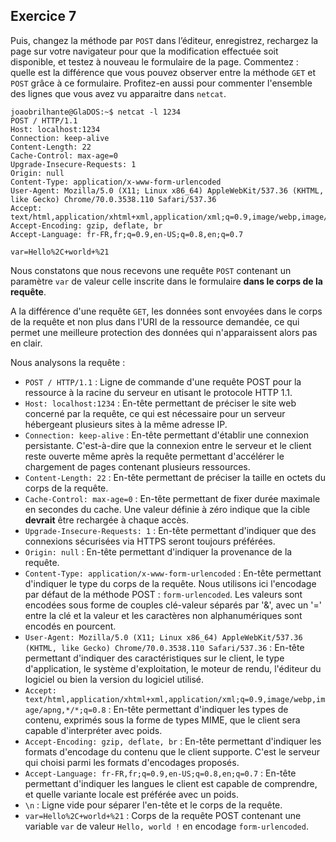 ## Exercice 7

Puis, changez la méthode par `POST` dans l’éditeur, enregistrez, rechargez la page
sur votre navigateur pour que la modification effectuée soit disponible, et
testez à nouveau le formulaire de la page. Commentez : quelle est la différence
que vous pouvez observer entre la méthode `GET` et `POST` grâce à ce formulaire.
Profitez-en aussi pour commenter l'ensemble  des lignes que vous avez vu apparaitre
dans `netcat`.

	joaobrilhante@GlaDOS:~$ netcat -l 1234
	POST / HTTP/1.1
	Host: localhost:1234
	Connection: keep-alive
	Content-Length: 22
	Cache-Control: max-age=0
	Upgrade-Insecure-Requests: 1
	Origin: null
	Content-Type: application/x-www-form-urlencoded
	User-Agent: Mozilla/5.0 (X11; Linux x86_64) AppleWebKit/537.36 (KHTML, like Gecko) Chrome/70.0.3538.110 Safari/537.36
	Accept: text/html,application/xhtml+xml,application/xml;q=0.9,image/webp,image/apng,*/*;q=0.8
	Accept-Encoding: gzip, deflate, br
	Accept-Language: fr-FR,fr;q=0.9,en-US;q=0.8,en;q=0.7

	var=Hello%2C+world+%21

Nous constatons que nous recevons une requête `POST` contenant un paramètre `var`
de valeur celle inscrite dans le formulaire **dans le corps de la requête**.

A la différence d'une requête `GET`, les données sont envoyées dans le corps
de la requête et non plus dans l'URI de la ressource demandée, ce qui permet une
meilleure protection des données qui n'apparaissent alors pas en clair.

Nous analysons la requête :
- `POST / HTTP/1.1` : Ligne de commande d'une requête POST pour la ressource à
la racine du serveur en utisant le protocole HTTP 1.1.
- `Host: localhost:1234` : En-tête permettant de préciser le site web concerné
par la requête, ce qui est nécessaire pour un serveur hébergeant plusieurs sites
à la même adresse IP.
- `Connection: keep-alive` : En-tête permettant d'établir une connexion persistante.
C'est-à-dire que la connexion entre le serveur et le client reste ouverte même
après la requête permettant d'accélérer le chargement de pages contenant plusieurs
ressources.
- `Content-Length: 22` : En-tête permettant de préciser la taille en octets du
corps de la requête.
- `Cache-Control: max-age=0` : En-tête permettant de fixer durée maximale en secondes
du cache. Une valeur définie à zéro indique que la cible **devrait** être rechargée
à chaque accès.
- `Upgrade-Insecure-Requests: 1` : En-tête permettant d'indiquer que des connexions
sécurisées via HTTPS seront toujours préférées.
- `Origin: null` : En-tête permettant d'indiquer la provenance de la requête.
- `Content-Type: application/x-www-form-urlencoded` : En-tête permettant d'indiquer
le type du corps de la requête. Nous utilisons ici l'encodage par défaut de la
méthode POST : `form-urlencoded`. Les valeurs sont encodées sous forme de couples
clé-valeur séparés par '&', avec un '=' entre la clé et la valeur et les caractères
non alphanumériques sont encodés en pourcent.
- `User-Agent: Mozilla/5.0 (X11; Linux x86_64) AppleWebKit/537.36 (KHTML, like Gecko) Chrome/70.0.3538.110 Safari/537.36` : En-tête permettant d'indiquer des caractéristiques sur le
client, le type d'application, le système d'exploitation, le moteur de rendu,
l'éditeur du logiciel ou bien la version du logiciel utilisé.
- `Accept: text/html,application/xhtml+xml,application/xml;q=0.9,image/webp,image/apng,*/*;q=0.8` :
En-tête permettant d'indiquer les types de contenu, exprimés sous la forme de
types MIME, que le client sera capable d'interpréter avec poids.
- `Accept-Encoding: gzip, deflate, br` : En-tête permettant d'indiquer les formats
d'encodage du contenu que le client supporte. C'est le serveur qui choisi parmi
les formats d'encodages proposés.
- `Accept-Language: fr-FR,fr;q=0.9,en-US;q=0.8,en;q=0.7` : En-tête permettant
d'indiquer les langues le client est capable de comprendre, et quelle variante
locale est préférée avec un poids.
- `\n` : Ligne vide pour séparer l'en-tête et le corps de la requête.
- `var=Hello%2C+world+%21` : Corps de la requête POST contenant une variable
`var` de valeur `Hello, world !` en encodage `form-urlencoded`.
